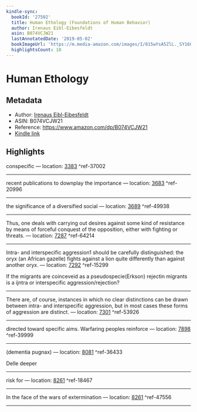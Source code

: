 ```yaml
---
kindle-sync:
  bookId: '27502'
  title: Human Ethology (Foundations of Human Behavior)
  author: Irenaus Eibl-Eibesfeldt
  asin: B074VCJW21
  lastAnnotatedDate: '2019-05-02'
  bookImageUrl: 'https://m.media-amazon.com/images/I/815wYsA5ZlL._SY160.jpg'
  highlightsCount: 10
---
```

# Human Ethology
## Metadata
* Author: [Irenaus Eibl-Eibesfeldt](https://www.amazon.comundefined)
* ASIN: B074VCJW21
* Reference: https://www.amazon.com/dp/B074VCJW21
* [Kindle link](kindle://book?action=open&asin=B074VCJW21)

## Highlights
conspecific — location: [3383](kindle://book?action=open&asin=B074VCJW21&location=3383) ^ref-37002

---
recent publications to downplay the importance — location: [3683](kindle://book?action=open&asin=B074VCJW21&location=3683) ^ref-20996

---
the significance of a diversified social — location: [3689](kindle://book?action=open&asin=B074VCJW21&location=3689) ^ref-49938

---
Thus, one deals with carrying out desires against some kind of resistance by means of forceful conquest of the opposition, either with fighting or threats. — location: [7287](kindle://book?action=open&asin=B074VCJW21&location=7287) ^ref-64214

---
Intra- and interspecific aggression1 should be carefully distinguished: the oryx (an African gazelle) fights against a lion quite differently than against another oryx. — location: [7292](kindle://book?action=open&asin=B074VCJW21&location=7292) ^ref-15299

If the migrants are coinceveid as a pseudospecie(Erkson) rejectin migrants is a ijntra or interspecific aggression/rejection?

---
There are, of course, instances in which no clear distinctions can be drawn between intra- and interspecific aggression, but in most cases these forms of aggression are distinct. — location: [7301](kindle://book?action=open&asin=B074VCJW21&location=7301) ^ref-53926

---
directed toward specific aims. Warfaring peoples reinforce — location: [7898](kindle://book?action=open&asin=B074VCJW21&location=7898) ^ref-39999

---
(dementia pugnax) — location: [8081](kindle://book?action=open&asin=B074VCJW21&location=8081) ^ref-36433

Delle deeper

---
risk for — location: [8261](kindle://book?action=open&asin=B074VCJW21&location=8261) ^ref-18467

---
In the face of the wars of extermination — location: [8261](kindle://book?action=open&asin=B074VCJW21&location=8261) ^ref-47556

---
